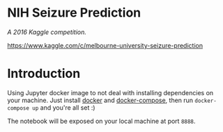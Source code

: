 # NIH Seizure Prediction

*A 2016 Kaggle competition.*

https://www.kaggle.com/c/melbourne-university-seizure-prediction

# Introduction

Using Jupyter docker image to not deal with installing dependencies on your machine.
Just install [docker](https://www.docker.com/) and [docker-compose](https://docs.docker.com/compose/), then run `docker-compose up` and you're all set :)

The notebook will be exposed on your local machine at port `8888`.
